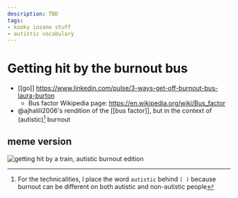 ```yaml
---
description: TBD
tags:
- kooky insane stuff
- autistic vocabulary
---
```


# Getting hit by the burnout bus

* [[go]] https://www.linkedin.com/pulse/3-ways-get-off-burnout-bus-laura-burton
    * Bus factor Wikipedia page: https://en.wikipedia.org/wiki/Bus_factor
* @ajhalili2006's rendition of the [[bus factor]], but in the context of (autistic)[^1] burnout

## meme version

![getting hit by a train, autistic burnout edition](https://files.slack.com/files-pri/T0266FRGM-F08AK6ZJJ2C/traumatized_autists_department_-_hit_by_burnout_bus__autistic_edition.png?pub_secret=c11e553b37)

[^1]: For the technicalities, I place the word `autistic` behind `( )` because burnout can be different
on both autistic and non-autistic people
